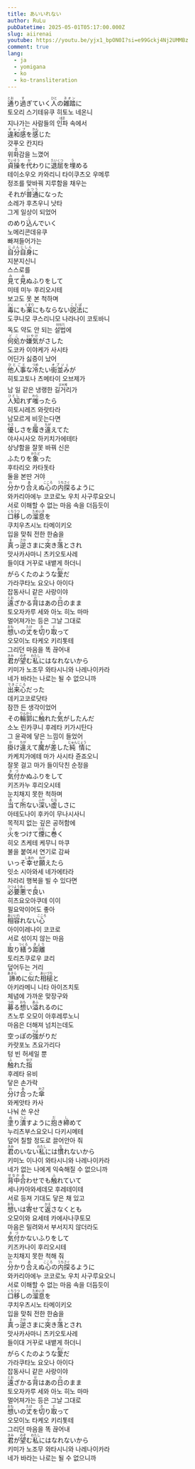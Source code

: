 ```yaml
---
title: あいいれない
author: RuLu
pubDatetime: 2025-05-01T05:17:00.000Z
slug: aiirenai
youtube: https://youtu.be/yjx1_bpON0I?si=e99Gckj4Nj2UMMBz
comment: true
lang:
  - ja
  - yomigana
  - ko
  - ko-transliteration
---
```


<div>
    <div class="lang-ja"><ruby>通<rp>(</rp><rt>とお</rt><rp>)</rp></ruby>り<ruby>過<rp>(</rp><rt>す</rt><rp>)</rp></ruby>ぎていく<ruby>人<rp>(</rp><rt>ひと</rt><rp>)</rp></ruby>の<ruby>雑踏<rp>(</rp><rt>ネオン</rt><rp>)</rp></ruby>に</div>
    <div class="lang-ko-tl">토오리 스기테유쿠 히토노 네온니</div>
    <div class="lang-ko">지나가는 사람들의 <ruby>인파<rp>(</rp><rt>네온</rt><rp>)</rp></ruby> 속에서</div>
</div>
<div>
    <div class="lang-ja"><ruby>違和感<rp>(</rp><rt>ギャップ</rt><rp>)</rp></ruby>を<ruby>感<rp>(</rp><rt>かん</rt><rp>)</rp></ruby>じた</div>
    <div class="lang-ko-tl">걋푸오 칸지타</div>
    <div class="lang-ko"><ruby>위화감<rp>(</rp><rt>갭</rt><rp>)</rp></ruby>을 느꼈어</div>
</div>
<div>
    <div class="lang-ja"><ruby>貞操<rp>(</rp><rt>ていそう</rt><rp>)</rp></ruby>を<ruby>代<rp>(</rp><rt>か</rt><rp>)</rp></ruby>わりに<ruby>退屈<rp>(</rp><rt>たいくつ</rt><rp>)</rp></ruby>を<ruby>埋<rp>(</rp><rt>う</rt><rp>)</rp></ruby>める</div>
    <div class="lang-ko-tl">테이소우오 카와리니 타이쿠츠오 우메루</div>
    <div class="lang-ko">정조를 맞바꿔 지루함을 채우는</div>
</div>
<div>
    <div class="lang-ja">それが<ruby>普通<rp>(</rp><rt>ふつう</rt><rp>)</rp></ruby>になった</div>
    <div class="lang-ko-tl">소레가 후츠우니 낫타</div>
    <div class="lang-ko">그게 일상이 되었어</div>
</div>
<div>
    <div class="lang-ja">のめり<ruby>込<rp>(</rp><rt>こ</rt><rp>)</rp></ruby>んでいく</div>
    <div class="lang-ko-tl">노메리콘데유쿠</div>
    <div class="lang-ko">빠져들어가는</div>
</div>
<div>
    <div class="lang-ja"><ruby>自分自身<rp>(</rp><rt>じぶんじしん</rt><rp>)</rp></ruby>に</div>
    <div class="lang-ko-tl">지분지신니</div>
    <div class="lang-ko">스스로를</div>
</div>
<div>
    <div class="lang-ja"><ruby>見<rp>(</rp><rt>み</rt><rp>)</rp></ruby>て<ruby>見<rp>(</rp><rt>み</rt><rp>)</rp></ruby>ぬふりをして</div>
    <div class="lang-ko-tl">미테 미누 후리오시테</div>
    <div class="lang-ko">보고도 못 본 척하며</div>
</div>
<div>
    <div class="lang-ja"><ruby>毒<rp>(</rp><rt>どく</rt><rp>)</rp></ruby>にも<ruby>薬<rp>(</rp><rt>くすり</rt><rp>)</rp></ruby>にもならない<ruby>説法<rp>(</rp><rt>ことば</rt><rp>)</rp></ruby>に</div>
    <div class="lang-ko-tl">도쿠니모 쿠스리니모 나라나이 코토바니</div>
    <div class="lang-ko">독도 약도 안 되는 <ruby>설법<rp>(</rp><rt>이야기</rt><rp>)</rp></ruby>에</div>
</div>
<div>
    <div class="lang-ja"><ruby>何処<rp>(</rp><rt>どこ</rt><rp>)</rp></ruby>か<ruby>嫌気<rp>(</rp><rt>いやけ</rt><rp>)</rp></ruby>がさした</div>
    <div class="lang-ko-tl">도코카 이야케가 사시타</div>
    <div class="lang-ko">어딘가 싫증이 났어</div>
</div>
<div>
    <div class="lang-ja"><ruby>他人事<rp>(</rp><rt>ひとごと</rt><rp>)</rp></ruby>な<ruby>冷<rp>(</rp><rt>つめ</rt><rp>)</rp></ruby>たい<ruby>街並み<rp>(</rp><rt>オブジェ</rt><rp>)</rp></ruby>が</div>
    <div class="lang-ko-tl">히토고토나 츠메타이 오브제가</div>
    <div class="lang-ko">남 일 같은 냉랭한 <ruby>길거리<rp>(</rp><rt>오브제</rt><rp>)</rp></ruby>가</div>
</div>
<div>
    <div class="lang-ja"><ruby>人知<rp>(</rp><rt>ひとし</rt><rp>)</rp></ruby>れず<ruby>嗤<rp>(</rp><rt>わら</rt><rp>)</rp></ruby>ったら</div>
    <div class="lang-ko-tl">히토시레즈 와랏타라</div>
    <div class="lang-ko">남모르게 비웃는다면</div>
</div>
<div>
    <div class="lang-ja"><ruby>優<rp>(</rp><rt>やさ</rt><rp>)</rp></ruby>しさを<ruby>履<rp>(</rp><rt>は</rt><rp>)</rp></ruby>き<ruby>違<rp>(</rp><rt>ちが</rt><rp>)</rp></ruby>えてた</div>
    <div class="lang-ko-tl">야사시사오 하키치가에테타</div>
    <div class="lang-ko">상냥함을 잘못 바꿔 신은</div>
</div>
<div>
    <div class="lang-ja">ふたりを<ruby>象<rp>(</rp><rt>かたど</rt><rp>)</rp></ruby>った</div>
    <div class="lang-ko-tl">후타리오 카타돗타</div>
    <div class="lang-ko">둘을 본딴 거야</div>
</div>
<div>
    <div class="lang-ja"><ruby>分<rp>(</rp><rt>わ</rt><rp>)</rp></ruby>かり<ruby>合<rp>(</rp><rt>あ</rt><rp>)</rp></ruby>えぬ<ruby>心<rp>(</rp><rt>こころ</rt><rp>)</rp></ruby>の<ruby>内<rp>(</rp><rt>うち</rt><rp>)</rp></ruby><ruby>探<rp>(</rp><rt>さぐ</rt><rp>)</rp></ruby>るように</div>
    <div class="lang-ko-tl">와카리아에누 코코로노 우치 사구루요오니</div>
    <div class="lang-ko">서로 이해할 수 없는 마음 속을 더듬듯이</div>
</div>
<div>
    <div class="lang-ja"><ruby>口移<rp>(</rp><rt>くちうつ</rt><rp>)</rp></ruby>しの<ruby>溜息<rp>(</rp><rt>ためいき</rt><rp>)</rp></ruby>を</div>
    <div class="lang-ko-tl">쿠치우츠시노 타메이키오</div>
    <div class="lang-ko">입을 맞춰 전한 한숨을</div>
</div>
<div>
    <div class="lang-ja"><ruby>真<rp>(</rp><rt>ま</rt><rp>)</rp></ruby>っ<ruby>逆<rp>(</rp><rt>さか</rt><rp>)</rp></ruby>さまに<ruby>突<rp>(</rp><rt>つ</rt><rp>)</rp></ruby>き<ruby>落<rp>(</rp><rt>お</rt><rp>)</rp></ruby>とされ</div>
    <div class="lang-ko-tl">맛사카사마니 츠키오토사레</div>
    <div class="lang-ko">들이대 거꾸로 내뱉게 하더니</div>
</div>
<div>
    <div class="lang-ja">がらくたのような<ruby>愛<rp>(</rp><rt>あい</rt><rp>)</rp></ruby>だ</div>
    <div class="lang-ko-tl">가라쿠타노 요오나 아이다</div>
    <div class="lang-ko">잡동사니 같은 사랑이야</div>
</div>
<div>
    <div class="lang-ja"><ruby>遠<rp>(</rp><rt>とお</rt><rp>)</rp></ruby>ざかる<ruby>背<rp>(</rp><rt>せ</rt><rp>)</rp></ruby>はあの<ruby>日<rp>(</rp><rt>ひ</rt><rp>)</rp></ruby>のまま</div>
    <div class="lang-ko-tl">토오자카루 세와 아노 히노 마마</div>
    <div class="lang-ko">멀어져가는 등은 그날 그대로</div>
</div>
<div>
    <div class="lang-ja"><ruby>想<rp>(</rp><rt>おも</rt><rp>)</rp></ruby>いの<ruby>丈<rp>(</rp><rt>たけ</rt><rp>)</rp></ruby>を<ruby>切<rp>(</rp><rt>き</rt><rp>)</rp></ruby>り<ruby>取<rp>(</rp><rt>と</rt><rp>)</rp></ruby>って</div>
    <div class="lang-ko-tl">오모이노 타케오 키리톳테</div>
    <div class="lang-ko">그리던 마음을 똑 끊어내</div>
</div>
<div>
    <div class="lang-ja"><ruby>君<rp>(</rp><rt>きみ</rt><rp>)</rp></ruby>が<ruby>望<rp>(</rp><rt>のぞ</rt><rp>)</rp></ruby>む<ruby>私<rp>(</rp><rt>わたし</rt><rp>)</rp></ruby>にはなれないから</div>
    <div class="lang-ko-tl">키미가 노조무 와타시니와 나레나이카라</div>
    <div class="lang-ko">네가 바라는 나로는 될 수 없으니까</div>
</div>
<div>
    <div class="lang-ja"><ruby>出来心<rp>(</rp><rt>できごころ</rt><rp>)</rp></ruby>だった</div>
    <div class="lang-ko-tl">데키고코로닷타</div>
    <div class="lang-ko">잠깐 든 생각이었어</div>
</div>
<div>
    <div class="lang-ja">その<ruby>輪郭<rp>(</rp><rt>りんかく</rt><rp>)</rp></ruby>に<ruby>触<rp>(</rp><rt>ふ</rt><rp>)</rp></ruby>れた<ruby>気<rp>(</rp><rt>き</rt><rp>)</rp></ruby>がしたんだ</div>
    <div class="lang-ko-tl">소노 린카쿠니 후레타 키가시탄다</div>
    <div class="lang-ko">그 윤곽에 닿은 느낌이 들었어</div>
</div>
<div>
    <div class="lang-ja"><ruby>掛<rp>(</rp><rt>か</rt><rp>)</rp></ruby>け<ruby>違<rp>(</rp><rt>ちが</rt><rp>)</rp></ruby>えて<ruby>魔<rp>(</rp><rt>ま</rt><rp>)</rp></ruby>が<ruby>差<rp>(</rp><rt>さ</rt><rp>)</rp></ruby>した<ruby>純情<rp>(</rp><rt>じゅんじょう</rt><rp>)</rp></ruby>に</div>
    <div class="lang-ko-tl">카케치가에테 마가 사시타 쥰죠오니</div>
    <div class="lang-ko">잘못 걸고 마가 들이닥친 순정을</div>
</div>
<div>
    <div class="lang-ja"><ruby>気付<rp>(</rp><rt>きづ</rt><rp>)</rp></ruby>かぬふりをして</div>
    <div class="lang-ko-tl">키즈카누 후리오시테</div>
    <div class="lang-ko">눈치채지 못한 척하며</div>
</div>
<div>
    <div class="lang-ja"><ruby>当<rp>(</rp><rt>あ</rt><rp>)</rp></ruby>て<ruby>所<rp>(</rp><rt>ど</rt><rp>)</rp></ruby>ない<ruby>深<rp>(</rp><rt>ふか</rt><rp>)</rp></ruby>い<ruby>虚<rp>(</rp><rt>むな</rt><rp>)</rp></ruby>しさに</div>
    <div class="lang-ko-tl">아테도나이 후카이 무나시사니</div>
    <div class="lang-ko">목적지 없는 깊은 공허함에</div>
</div>
<div>
    <div class="lang-ja"><ruby>火<rp>(</rp><rt>ひ</rt><rp>)</rp></ruby>をつけて<ruby>煙<rp>(</rp><rt>けむ</rt><rp>)</rp></ruby>に<ruby>巻<rp>(</rp><rt>ま</rt><rp>)</rp></ruby>く</div>
    <div class="lang-ko-tl">히오 츠케테 케무니 마쿠</div>
    <div class="lang-ko">불을 붙여서 연기로 감싸</div>
</div>
<div>
    <div class="lang-ja">いっそ<ruby>幸<rp>(</rp><rt>しあわ</rt><rp>)</rp></ruby>せ<ruby>願<rp>(</rp><rt>ねが</rt><rp>)</rp></ruby>えたら</div>
    <div class="lang-ko-tl">잇소 시아와세 네가에타라</div>
    <div class="lang-ko">차라리 행복을 빌 수 있다면</div>
</div>
<div>
    <div class="lang-ja"><ruby>必要<rp>(</rp><rt>ひつよう</rt><rp>)</rp></ruby><ruby>悪<rp>(</rp><rt>あく</rt><rp>)</rp></ruby>で<ruby>良<rp>(</rp><rt>よ</rt><rp>)</rp></ruby>い</div>
    <div class="lang-ko-tl">히츠요오아쿠데 이이</div>
    <div class="lang-ko">필요악이어도 좋아</div>
</div>
<div>
    <div class="lang-ja"><ruby>相容<rp>(</rp><rt>あいいれ</rt><rp>)</rp></ruby>れない<ruby>心<rp>(</rp><rt>こころ</rt><rp>)</rp></ruby></div>
    <div class="lang-ko-tl">아이이레나이 코코로</div>
    <div class="lang-ko">서로 섞이지 않는 마음</div>
</div>
<div>
    <div class="lang-ja"><ruby>取<rp>(</rp><rt>と</rt><rp>)</rp></ruby>り<ruby>繕<rp>(</rp><rt>つくろ</rt><rp>)</rp></ruby>う<ruby>距離<rp>(</rp><rt>きょり</rt><rp>)</rp></ruby></div>
    <div class="lang-ko-tl">토리츠쿠로우 쿄리</div>
    <div class="lang-ko">덮어두는 거리</div>
</div>
<div>
    <div class="lang-ja"><ruby>諦<rp>(</rp><rt>あきら</rt><rp>)</rp></ruby>めに<ruby>似<rp>(</rp><rt>に</rt><rp>)</rp></ruby>た<ruby>相槌<rp>(</rp><rt>あいづち</rt><rp>)</rp></ruby>と</div>
    <div class="lang-ko-tl">아키라메니 니타 아이즈치토</div>
    <div class="lang-ko">체념에 가까운 맞장구와</div>
</div>
<div>
    <div class="lang-ja"><ruby>募<rp>(</rp><rt>つの</rt><rp>)</rp></ruby>る<ruby>想<rp>(</rp><rt>おも</rt><rp>)</rp></ruby>い<ruby>溢<rp>(</rp><rt>あふ</rt><rp>)</rp></ruby>れるのに</div>
    <div class="lang-ko-tl">츠노루 오모이 아후레루노니</div>
    <div class="lang-ko">마음은 더해져 넘치는데도</div>
</div>
<div>
    <div class="lang-ja">空っぽの<ruby>強<rp>(</rp><rt>つよ</rt><rp>)</rp></ruby>がりだ</div>
    <div class="lang-ko-tl">카랏포노 츠요가리다</div>
    <div class="lang-ko">텅 빈 허세일 뿐</div>
</div>
<div>
    <div class="lang-ja"><ruby>触<rp>(</rp><rt>ふ</rt><rp>)</rp></ruby>れた<ruby>指<rp>(</rp><rt>ゆび</rt><rp>)</rp></ruby></div>
    <div class="lang-ko-tl">후레타 유비</div>
    <div class="lang-ko">닿은 손가락</div>
</div>
<div>
    <div class="lang-ja"><ruby>分<rp>(</rp><rt>わ</rt><rp>)</rp></ruby>け<ruby>合<rp>(</rp><rt>あ</rt><rp>)</rp></ruby>った<ruby>傘<rp>(</rp><rt>かさ</rt><rp>)</rp></ruby></div>
    <div class="lang-ko-tl">와케앗타 카사</div>
    <div class="lang-ko">나눠 쓴 우산</div>
</div>
<div>
    <div class="lang-ja"><ruby>塗<rp>(</rp><rt>ぬ</rt><rp>)</rp></ruby>り<ruby>潰<rp>(</rp><rt>つぶ</rt><rp>)</rp></ruby>すように<ruby>抱<rp>(</rp><rt>だ</rt><rp>)</rp></ruby>き<ruby>締<rp>(</rp><rt>し</rt><rp>)</rp></ruby>めて</div>
    <div class="lang-ko-tl">누리츠부스요오니 다키시메테</div>
    <div class="lang-ko">덮어 칠할 정도로 끌어안아 줘</div>
</div>
<div>
    <div class="lang-ja"><ruby>君<rp>(</rp><rt>きみ</rt><rp>)</rp></ruby>のいない<ruby>私<rp>(</rp><rt>わたし</rt><rp>)</rp></ruby>には<ruby>慣<rp>(</rp><rt>な</rt><rp>)</rp></ruby>れないから</div>
    <div class="lang-ko-tl">키미노 이나이 와타시니와 나레나이카라</div>
    <div class="lang-ko">네가 없는 나에게 익숙해질 수 없으니까</div>
</div>
<div>
    <div class="lang-ja"><ruby>背中<rp>(</rp><rt>せなか</rt><rp>)</rp></ruby><ruby>合<rp>(</rp><rt>あ</rt><rp>)</rp></ruby>わせでも<ruby>触<rp>(</rp><rt>ふ</rt><rp>)</rp></ruby>れていて</div>
    <div class="lang-ko-tl">세나카아와세데모 후레테이테</div>
    <div class="lang-ko">서로 등져 기대도 닿은 채 있고</div>
</div>
<div>
    <div class="lang-ja"><ruby>想<rp>(</rp><rt>おも</rt><rp>)</rp></ruby>いは<ruby>寄<rp>(</rp><rt>よ</rt><rp>)</rp></ruby>せて<ruby>返<rp>(</rp><rt>かえ</rt><rp>)</rp></ruby>さなくとも</div>
    <div class="lang-ko-tl">오모이와 요세테 카에사나쿠토모</div>
    <div class="lang-ko">마음은 밀려와서 부서지지 않더라도</div>
</div>
<div>
    <div class="lang-ja"><ruby>気付<rp>(</rp><rt>きづ</rt><rp>)</rp></ruby>かないふりをして</div>
    <div class="lang-ko-tl">키즈카나이 후리오시테</div>
    <div class="lang-ko">눈치채지 못한 척해 줘</div>
</div>
<div>
    <div class="lang-ja"><ruby>分<rp>(</rp><rt>わ</rt><rp>)</rp></ruby>かり<ruby>合<rp>(</rp><rt>あ</rt><rp>)</rp></ruby>えぬ<ruby>心<rp>(</rp><rt>こころ</rt><rp>)</rp></ruby>の<ruby>内<rp>(</rp><rt>うち</rt><rp>)</rp></ruby><ruby>探<rp>(</rp><rt>さぐ</rt><rp>)</rp></ruby>るように</div>
    <div class="lang-ko-tl">와카리아에누 코코로노 우치 사구루요오니</div>
    <div class="lang-ko">서로 이해할 수 없는 마음 속을 더듬듯이</div>
</div>
<div>
    <div class="lang-ja"><ruby>口移<rp>(</rp><rt>くちうつ</rt><rp>)</rp></ruby>しの<ruby>溜息<rp>(</rp><rt>ためいき</rt><rp>)</rp></ruby>を</div>
    <div class="lang-ko-tl">쿠치우츠시노 타메이키오</div>
    <div class="lang-ko">입을 맞춰 전한 한숨을</div>
</div>
<div>
    <div class="lang-ja"><ruby>真<rp>(</rp><rt>ま</rt><rp>)</rp></ruby>っ<ruby>逆<rp>(</rp><rt>さか</rt><rp>)</rp></ruby>さまに<ruby>突<rp>(</rp><rt>つ</rt><rp>)</rp></ruby>き<ruby>落<rp>(</rp><rt>お</rt><rp>)</rp></ruby>とされ</div>
    <div class="lang-ko-tl">맛사카사마니 츠키오토사레</div>
    <div class="lang-ko">들이대 거꾸로 내뱉게 하더니</div>
</div>
<div>
    <div class="lang-ja">がらくたのような<ruby>愛<rp>(</rp><rt>あい</rt><rp>)</rp></ruby>だ</div>
    <div class="lang-ko-tl">가라쿠타노 요오나 아이다</div>
    <div class="lang-ko">잡동사니 같은 사랑이야</div>
</div>
<div>
    <div class="lang-ja"><ruby>遠<rp>(</rp><rt>とお</rt><rp>)</rp></ruby>ざかる<ruby>背<rp>(</rp><rt>せ</rt><rp>)</rp></ruby>はあの<ruby>日<rp>(</rp><rt>ひ</rt><rp>)</rp></ruby>のまま</div>
    <div class="lang-ko-tl">토오자카루 세와 아노 히노 마마</div>
    <div class="lang-ko">멀어져가는 등은 그날 그대로</div>
</div>
<div>
    <div class="lang-ja"><ruby>想<rp>(</rp><rt>おも</rt><rp>)</rp></ruby>いの<ruby>丈<rp>(</rp><rt>たけ</rt><rp>)</rp></ruby>を<ruby>切<rp>(</rp><rt>き</rt><rp>)</rp></ruby>り<ruby>取<rp>(</rp><rt>と</rt><rp>)</rp></ruby>って</div>
    <div class="lang-ko-tl">오모이노 타케오 키리톳테</div>
    <div class="lang-ko">그리던 마음을 똑 끊어내</div>
</div>
<div>
    <div class="lang-ja"><ruby>君<rp>(</rp><rt>きみ</rt><rp>)</rp></ruby>が<ruby>望<rp>(</rp><rt>のぞ</rt><rp>)</rp></ruby>む<ruby>私<rp>(</rp><rt>わたし</rt><rp>)</rp></ruby>にはなれないから</div>
    <div class="lang-ko-tl">키미가 노조무 와타시니와 나레나이카라</div>
    <div class="lang-ko">네가 바라는 나로는 될 수 없으니까</div>
</div>
